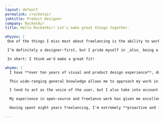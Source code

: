 ```yaml
---
layout: default
permalink: /rocketair
jobtitle: Product Designer
company: RocketAir
title: Hello RocketAir! Let's make great things together.

whyyou: |
 One of the things I miss most about freelancing is the ability to work across a wide range of different industries. I love being able to learn a little about lots of different businesses and gain more context about the world around me from it.

 I’m definitely a designer-first, but I pride myself in _also_ being a great generalist. I like that you’re a small team but work on a lot of different projects. I’m happiest when I’m able to contribute a lot and develop a lot of different skills, and I’d love to be able to design great things with you.

 In short: I think we'd make a great fit!

whyme: |
  I have **over ten years of visual and product design experience**, during which time I've worn many different hats, spanning from research and product management, to visual design and branding, to prototyping and interaction design. I have a strong technical background that allows me to interface skilfully with development teams.

  This wide-ranging general knowledge allows me to approach my work in a holistic way and take responsibility for the entirety of the design lifecycle. I'm highly adaptable and capable of contributing at all levels, from **strategy to implementation**, and I'm a natural leader who has experience leading other designers on project work.

  I tend to act as the voice of the user, but I also take into account business needs and attempt to balance those requirements. My experience getting my hands messy with code means I'm good at directing and communicating with developers and using text and imagery to communicate a concept. On any given day I'll be working on wireframes, user flows, clickable prototypes, and UI designs for web and mobile, amongst an array of other tasks. Sketch and InVision are key components of my toolkit.

  My experience in open-source and freelance work has given me excellent communication skills. I'm great at **defending design decisions** and framing decisions for stakeholders and clients, as well as dealing with a range of different types of companies and organisations and navigating the complexities of coordinating work across timezones. Whilst most of my communication is via text, I'm also a practised conference speaker who's comfortable presenting to groups of all sizes.

  Having spent eight years freelancing, I'm extremely **proactive and independent**. I love collaborating with others to accomplish a shared vision, but I'm also comfortable tackling a problem on my own and operating with autonomy.

---
```

